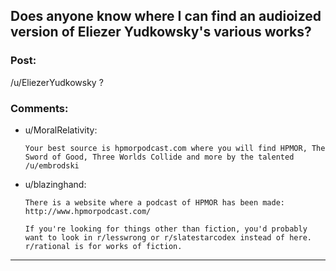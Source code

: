 ## Does anyone know where I can find an audioized version of Eliezer Yudkowsky's various works?

### Post:

/u/EliezerYudkowsky ?

### Comments:

- u/MoralRelativity:
  ```
  Your best source is hpmorpodcast.com where you will find HPMOR, The Sword of Good, Three Worlds Collide and more by the talented /u/embrodski
  ```

- u/blazinghand:
  ```
  There is a website where a podcast of HPMOR has been made: http://www.hpmorpodcast.com/

  If you're looking for things other than fiction, you'd probably want to look in r/lesswrong or r/slatestarcodex instead of here. r/rational is for works of fiction.
  ```

---


